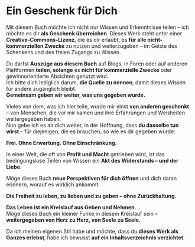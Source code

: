 # Ein Geschenk für Dich

Mit diesem Buch möchte ich nicht nur Wissen und Erkenntnisse teilen – ich möchte es dir **als Geschenk überreichen**.
Dieses Werk steht unter einer **Creative-Commons-Lizenz**, die es dir erlaubt, es **für alle nicht-kommerziellen Zwecke** zu nutzen und weiterzugeben – im Geiste des Schenkens und des freien Zugangs zu Wissen.  

Du darfst **Auszüge aus diesem Buch** auf Blogs, in Foren oder auf anderen Plattformen **teilen**, **solange** es **nicht für kommerzielle Zwecke** oder gewinnorientierte Absichten genutzt wird.  
Ich bitte dich lediglich darum, **die Quelle zu nennen**, damit dieses Wissen für andere zugänglich bleibt.  
**Gemeinsam geben wir weiter, was uns gegeben wurde.**  

Vieles von dem, was ich hier teile, wurde mir einst **von anderen geschenkt** – von Menschen, die vor mir kamen und ihre Erfahrungen und Weisheiten weitergegeben haben.  
Nun gebe ich es an dich weiter, in der Hoffnung, dass **du dasselbe tun wirst** – für diejenigen, die es brauchen, so wie es dir gegeben wurde:  

**Frei. Ohne Erwartung. Ohne Einschränkung.**  

In einer Welt, die oft von **Profit und Macht** getrieben wird, ist das bedingungslose Teilen von Wissen ein **Akt des Widerstands – und der Liebe**.  

Möge dieses Buch **neue Perspektiven für dich öffnen** und dich daran erinnern, worauf es wirklich ankommt:  

**Die Freiheit zu leben, zu lieben und zu geben – ohne Zurückhaltung.**  


**Das Leben ist ein Kreislauf aus Geben und Nehmen.**  
Möge dieses Buch ein kleiner Funke in diesem Kreislauf sein – **weitergegeben von Herz zu Herz, von Seele zu Seele.**  

Da ich meinen eigenen Stil habe und möchte, dass du **dieses Werk als Ganzes erlebst**, habe ich bewusst **auf ein Inhaltsverzeichnis verzichtet**.  